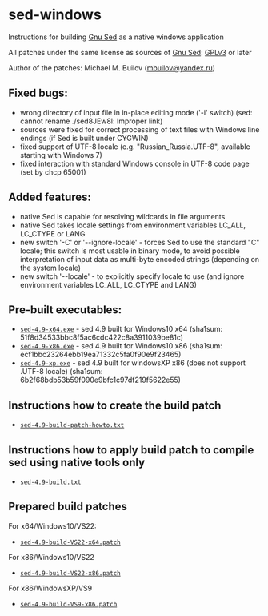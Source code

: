 # sed-windows
Instructions for building [Gnu Sed](https://www.gnu.org/software/sed) as a native windows application

All patches under the same license as sources of [Gnu Sed](https://www.gnu.org/software/sed): [GPLv3](https://www.gnu.org/licenses/gpl-3.0.html) or later

Author of the patches: Michael M. Builov (mbuilov@yandex.ru)

## Fixed bugs:
- wrong directory of input file in in-place editing mode ('-i' switch) (sed: cannot rename ./sed8JEw8l: Improper link)
- sources were fixed for correct processing of text files with Windows line endings (if Sed is built under CYGWIN)
- fixed support of UTF-8 locale (e.g. "Russian_Russia.UTF-8", available starting with Windows 7)
- fixed interaction with standard Windows console in UTF-8 code page (set by chcp 65001)

## Added features:
- native Sed is capable for resolving wildcards in file arguments
- native Sed takes locale settings from environment variables LC_ALL, LC_CTYPE or LANG
- new switch '-C' or '--ignore-locale' - forces Sed to use the standard "C" locale; this switch is most usable in binary mode, to avoid possible interpretation of input data as multi-byte encoded strings (depending on the system locale)
- new switch '--locale' - to explicitly specify locale to use (and ignore environment variables LC_ALL, LC_CTYPE and LANG)

## Pre-built executables:
- [`sed-4.9-x64.exe`](/../../raw/master/sed-4.9-x64.exe) - sed 4.9 built for Windows10 x64 (sha1sum: 51f8d34533bbc8f5ac6cdc422c8a3911039be81c)
- [`sed-4.9-x86.exe`](/../../raw/master/sed-4.9-x86.exe) - sed 4.9 built for Windows10 x86 (sha1sum: ecf1bbc23264ebb19ea71332c5fa0f90e9f23465)
- [`sed-4.9-xp.exe`](/../../raw/master/sed-4.9-xp.exe)   - sed 4.9 built for windowsXP x86 (does not support .UTF-8 locale) (sha1sum: 6b2f68bdb53b59f090e9bfc1c97df219f5622e55)

## Instructions how to create the build patch
- [`sed-4.9-build-patch-howto.txt`](/sed-4.9-build-patch-howto.txt)

## Instructions how to apply build patch to compile sed using native tools only
- [`sed-4.9-build.txt`](/sed-4.9-build.txt)

## Prepared build patches
For x64/Windows10/VS22:
- [`sed-4.9-build-VS22-x64.patch`](/sed-4.9-build-VS22-x64.patch)

For x86/Windows10/VS22
- [`sed-4.9-build-VS22-x86.patch`](/sed-4.9-build-VS22-x86.patch)

For x86/WindowsXP/VS9
- [`sed-4.9-build-VS9-x86.patch`](/sed-4.9-build-VS9-x86.patch)
